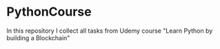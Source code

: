 # PythonCourse
In this repository I collect all tasks from Udemy course "Learn Python by building a Blockchain"
